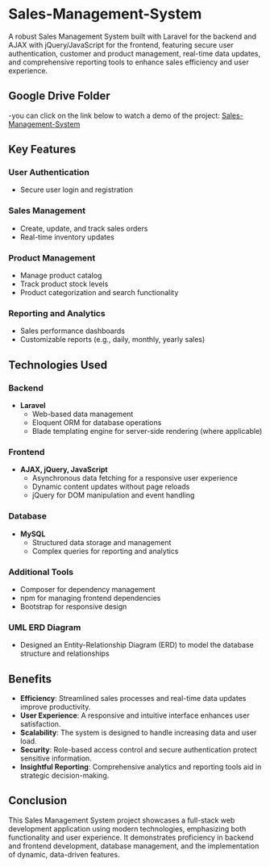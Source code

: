 # Sales-Management-System

A robust Sales Management System built with Laravel for the backend and AJAX with jQuery/JavaScript for the frontend, featuring secure user authentication, customer and product management, real-time data updates, and comprehensive reporting tools to enhance sales efficiency and user experience.

## Google Drive Folder
-you can click on the link below to watch a demo of the project:
[Sales-Management-System](https://drive.google.com/drive/folders/1wWmqyxOrmpT5t_hgVsQFvEOLLHU3KxVH?usp=drive_link)

## Key Features

### User Authentication 
- Secure user login and registration

### Sales Management
- Create, update, and track sales orders
- Real-time inventory updates

### Product Management
- Manage product catalog
- Track product stock levels
- Product categorization and search functionality

### Reporting and Analytics
- Sales performance dashboards
- Customizable reports (e.g., daily, monthly, yearly sales)

## Technologies Used

### Backend
- **Laravel**
  - Web-based data management
  - Eloquent ORM for database operations
  - Blade templating engine for server-side rendering (where applicable)

### Frontend
- **AJAX, jQuery, JavaScript**
  - Asynchronous data fetching for a responsive user experience
  - Dynamic content updates without page reloads
  - jQuery for DOM manipulation and event handling

### Database
- **MySQL**
  - Structured data storage and management
  - Complex queries for reporting and analytics

### Additional Tools
- Composer for dependency management
- npm for managing frontend dependencies
- Bootstrap for responsive design
  
### UML ERD Diagram
- Designed an Entity-Relationship Diagram (ERD) to model the database structure and relationships
  
## Benefits
- **Efficiency**: Streamlined sales processes and real-time data updates improve productivity.
- **User Experience**: A responsive and intuitive interface enhances user satisfaction.
- **Scalability**: The system is designed to handle increasing data and user load.
- **Security**: Role-based access control and secure authentication protect sensitive information.
- **Insightful Reporting**: Comprehensive analytics and reporting tools aid in strategic decision-making.

## Conclusion
This Sales Management System project showcases a full-stack web development application using modern technologies, emphasizing both functionality and user experience. It demonstrates proficiency in backend and frontend development, database management, and the implementation of dynamic, data-driven features.
